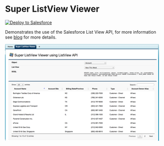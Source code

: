 Super ListView Viewer
=====================
<a href="https://githubsfdeploy.herokuapp.com?owner=afawcett&repo=listviewapidemo">
  <img alt="Deploy to Salesforce"
       src="https://raw.githubusercontent.com/afawcett/githubsfdeploy/master/src/main/webapp/resources/img/deploy.png">
</a>

Demonstrates the use of the Salesforce List View API, for more information see [blog](http://andyinthecloud.com/2014/09/20/super-listview-viewer-using-winter15-listview-api/) for more details.

![Alt text](/images/screenshot.png "Optional title")
